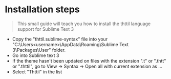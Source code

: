 # Installation steps

> This small guide will teach you how to install the thttil language support for Sublime Text 3

- Copy the "thttil.sublime-syntax" file into your "C:\Users\<username>\AppData\Roaming\Sublime Text 3\Packages\User" folder.  
- Go into Sublime text 3  
- If the theme hasn't been updated on files with the extension ".t" or ".thtt" or ".thttil", go to View -> Syntax -> Open all with current extension as ...  
- Select "Thttil" in the list  